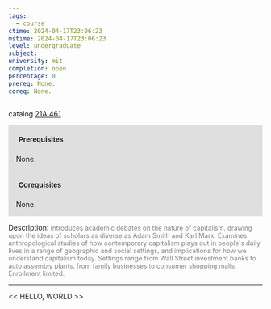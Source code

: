 ```yaml
---
tags:
  - course
ctime: 2024-04-17T23:06:23
mstime: 2024-04-17T23:06:23
level: undergraduate
subject: 
university: mit
completion: open
percentage: 0
prereq: None.
coreq: None.
---
```


catalog [21A.461](http://student.mit.edu/catalog/m21Aa.html#21A.461)

<span style="display: block; padding: 15px; background-color: rgb(100, 100, 100, 0.2);"><font id="m_prereq2098_0" style="display: block; font-family: Arial, sans-serif; font-weight: bold; padding: 5px">Prerequisites</font><br><span id="prereq2098_0">None.</span></span>
<span style="display: block; padding: 15px; background-color: rgb(100, 100, 100, 0.2);"><font id="m_coreq2098_0" style="display: block; font-family: Arial, sans-serif; font-weight: bold; padding: 5px">Corequisites</font><br><span id="coreq2098_0">None.</span></span>

<font style="">Description:</font>
<font style="color: grey; font-size: 0.8rem;">Introduces academic debates on the nature of capitalism, drawing upon the ideas of scholars as diverse as Adam Smith and Karl Marx. Examines anthropological studies of how contemporary capitalism plays out in people's daily lives in a range of geographic and social settings, and implications for how we understand capitalism today. Settings range from Wall Street investment banks to auto assembly plants, from family businesses to consumer shopping malls. Enrollment limited.</font>



---

<< HELLO, WORLD >>
